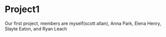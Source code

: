 # Project1
Our first project, members are myself(scott allan), Anna Park, Elena Henry, Slayte Eaton, and Ryan Leach
